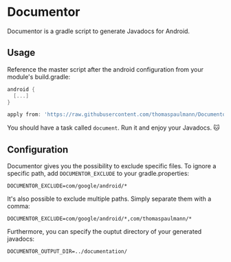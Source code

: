 # Documentor
Documentor is a gradle script to generate Javadocs for Android.

## Usage
Reference the master script after the android configuration from your module's build.gradle:

```groovy
android {
  [...]
}

apply from: 'https://raw.githubusercontent.com/thomaspaulmann/Documentor/release-1.0/documentor.gradle'
 ```

You should have a task called `document`. Run it and enjoy your Javadocs. :cat: 

## Configuration
Documentor gives you the possibility to exclude specific files. To ignore a specific path, add `DOCUMENTOR_EXCLUDE` to your gradle.properties:

```
DOCUMENTOR_EXCLUDE=com/google/android/*
 ```
 
It's also possible to exclude multiple paths. Simply separate them with a comma:
 
```
DOCUMENTOR_EXCLUDE=com/google/android/*,com/thomaspaulmann/*
 ```
Furthermore, you can specify the ouptut directory of your generated javadocs:

```
DOCUMENTOR_OUTPUT_DIR=../documentation/
```
